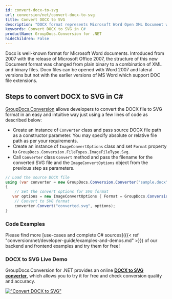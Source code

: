 ```yaml
---
id: convert-docx-to-svg
url: conversion/net/convert-docx-to-svg
title: Convert DOCX to SVG
description: "DOCX format represents Microsoft Word Open XML Document with .docx extension. Learn how to convert DOCX to SVG file programmatically in C# language using GroupDocs.Conversion for .NET library."
keywords: Convert DOCX to SVG in C#
productName: GroupDocs.Conversion for .NET
hideChildren: False
---
```


Docx is well-known format for Microsoft Word documents. Introduced from 2007 with the release of Microsoft Office 2007, the structure of this new Document format was changed from plain binary to a combination of XML and binary files. Docx files can be opened with Word 2007 and lateral versions but not with the earlier versions of MS Word which support DOC file extensions.

## Steps to convert DOCX to SVG in C#

[GroupDocs.Conversion](https://products.groupdocs.com/conversion/net) allows developers to convert the DOCX file to SVG format in an easy and intuitive way just using a few lines of code as described below:

* Create an instance of `Converter` class and pass source DOCX file path as a constructor parameter. You may specify absolute or relative file path as per your requirements. 
* Create an instance of `ImageConvertOptions` class and set `Format` property to `GroupDocs.Conversion.FileTypes.ImageFileType.Svg`.
* Call `Converter` class `Convert` method and pass the filename for the converted SVG file and the `ImageConvertOptions` object from the previous step as parameters.

```csharp
// Load the source DOCX file
using (var converter = new GroupDocs.Conversion.Converter("sample.docx"))
{
    // Set the convert options for SVG format
   var options = new ImageConvertOptions { Format = GroupDocs.Conversion.FileTypes.ImageFileType.Svg };
    // Convert to SVG format
    converter.Convert("converted.svg", options);
}
```

### Code Examples

Please find more [use-cases and complete C# sources]({{< ref "conversion/net/developer-guide/examples-and-demos.md" >}}) of our backend and frontend examples and try them for free!

### DOCX to SVG Live Demo

GroupDocs.Conversion for .NET provides an online [**DOCX to SVG converter**](https://products.groupdocs.app/conversion/docx-to-svg), which allows you to try it for free and check conversion quality and accuracy.

[!["Convert DOCX to SVG"](conversion/net/images/convert-to-svg/convert-docx-to-svg.png)](https://products.groupdocs.app/conversion/docx-to-svg)